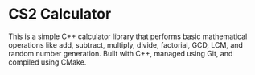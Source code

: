 # CS2 Calculator

This is a simple C++ calculator library that performs basic mathematical operations like add, subtract, multiply, divide, factorial, GCD, LCM, and random number generation. Built with C++, managed using Git, and compiled using CMake.


